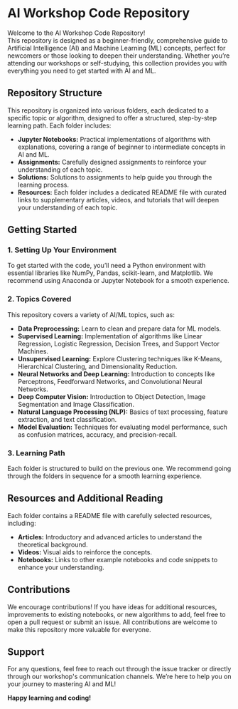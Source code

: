 # AI Workshop Code Repository

Welcome to the AI Workshop Code Repository!  
This repository is designed as a beginner-friendly, comprehensive guide to Artificial Intelligence (AI) and Machine Learning (ML) concepts, perfect for newcomers or those looking to deepen their understanding. Whether you’re attending our workshops or self-studying, this collection provides you with everything you need to get started with AI and ML.

## Repository Structure
This repository is organized into various folders, each dedicated to a specific topic or algorithm, designed to offer a structured, step-by-step learning path. Each folder includes:

- **Jupyter Notebooks:** Practical implementations of algorithms with explanations, covering a range of beginner to intermediate concepts in AI and ML.
- **Assignments:** Carefully designed assignments to reinforce your understanding of each topic.
- **Solutions:** Solutions to assignments to help guide you through the learning process.
- **Resources:** Each folder includes a dedicated README file with curated links to supplementary articles, videos, and tutorials that will deepen your understanding of each topic.

## Getting Started

### 1. Setting Up Your Environment
To get started with the code, you’ll need a Python environment with essential libraries like NumPy, Pandas, scikit-learn, and Matplotlib. We recommend using Anaconda or Jupyter Notebook for a smooth experience.

### 2. Topics Covered
This repository covers a variety of AI/ML topics, such as:

- **Data Preprocessing:** Learn to clean and prepare data for ML models.
- **Supervised Learning:** Implementation of algorithms like Linear Regression, Logistic Regression, Decision Trees, and Support Vector Machines.
- **Unsupervised Learning:** Explore Clustering techniques like K-Means, Hierarchical Clustering, and Dimensionality Reduction.
- **Neural Networks and Deep Learning:** Introduction to concepts like Perceptrons, Feedforward Networks, and Convolutional Neural Networks.
- **Deep Computer Vision:** Introduction to Object Detection, Image Segmentation and Image Classification.
- **Natural Language Processing (NLP):** Basics of text processing, feature extraction, and text classification.
- **Model Evaluation:** Techniques for evaluating model performance, such as confusion matrices, accuracy, and precision-recall.

### 3. Learning Path
Each folder is structured to build on the previous one. We recommend going through the folders in sequence for a smooth learning experience.

## Resources and Additional Reading
Each folder contains a README file with carefully selected resources, including:

- **Articles:** Introductory and advanced articles to understand the theoretical background.
- **Videos:** Visual aids to reinforce the concepts.
- **Notebooks:** Links to other example notebooks and code snippets to enhance your understanding.

## Contributions
We encourage contributions! If you have ideas for additional resources, improvements to existing notebooks, or new algorithms to add, feel free to open a pull request or submit an issue. All contributions are welcome to make this repository more valuable for everyone.

## Support
For any questions, feel free to reach out through the issue tracker or directly through our workshop's communication channels. We’re here to help you on your journey to mastering AI and ML!

**Happy learning and coding!**
